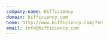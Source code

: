 ```yaml
---
company-name: Hifficiency
domain: hifficiency.com
home: http://www.hifficiency.com/?en
email: info@hifficiency.com
---
```





